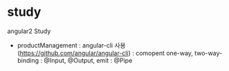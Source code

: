 # study
angular2 Study

* productManagement 
    : angular-cli 사용 (https://github.com/angular/angular-cli)
    : comopent one-way, two-way-binding
    : @Input, @Output, emit
    : @Pipe
